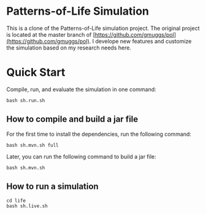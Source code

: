 # Patterns-of-Life Simulation

This is a clone of the Patterns-of-Life simulation project. The original project is located at the master branch of [https://github.com/gmuggs/pol](https://github.com/gmuggs/pol). I develope new features and customize the simulation based on my research needs here.

# Quick Start

Compile, run, and evaluate the simulation in one command:

```
bash sh.run.sh
```


## How to compile and build a jar file
For the first time to install the dependencies, run the following command:
```
bash sh.mvn.sh full
```
Later, you can run the following command to build a jar file:
```
bash sh.mvn.sh
```

## How to run a simulation

```
cd life
bash sh.live.sh
```
